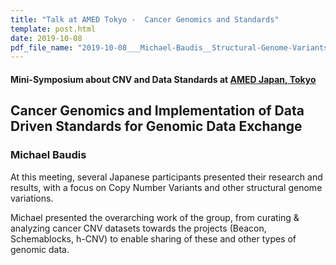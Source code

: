 ```yaml
---
title: "Talk at AMED Tokyo -  Cancer Genomics and Standards"
template: post.html 
date: 2019-10-08
pdf_file_name: "2019-10-08___Michael-Baudis__Structural-Genome-Variants-in-Cancer__AMED-Tokyo.pdf"
---
```


#### Mini-Symposium about CNV and Data Standards at [AMED Japan, Tokyo](https://www.amed.go.jp/en/index.html)
##  Cancer Genomics and Implementation of Data Driven Standards for Genomic Data Exchange
### Michael Baudis

At this meeting, several Japanese participants presented their research and 
results, with a focus on Copy Number Variants and other structural genome 
variations.<!--more-->

Michael presented the overarching work of the group, from curating & analyzing 
cancer CNV datasets towards the projects (Beacon, Schemablocks, h-CNV) to enable 
sharing of these and other types of genomic data.
